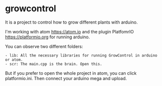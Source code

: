 # growcontrol

It is a project to control how to grow different plants with arduino.

I'm working with atom https://atom.io and the plugin PlatfomrIO https://platformio.org for running arduino.

You can observe two different folders:

	- lib: All the necessary libraries for running GrowControl in arduino or atom.
	- scr: The main.cpp is the brain. Open this.

But if you prefer to open the whole project in atom, you can click platformio.ini. Then connect your arduino mega and upload.
